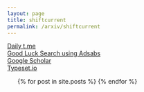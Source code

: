 ```yaml
---
layout: page
title: shiftcurrent
permalink: /arxiv/shiftcurrent
---
```

 
<a href="https://jinhong-park.github.io/t_me">Daily t.me</a>
<br>
<a href="#" onclick="window.open('https://ui.adsabs.harvard.edu', '_blank', 'width=1000,height=600');">Good Luck Search using Adsabs</a>
<br>
<a href="#" onclick="window.open('https://scholar.google.com', '_blank', 'width=1000,height=600');">Google Scholar</a>
<br>
<a href="#" onclick="window.open('https://typeset.io', '_blank', 'width=1000,height=600');">Typeset.io</a>

<ul class="listing" id="posts-listing">
    {% for post in site.posts %}
        <li class="listing-seperator" id="title-{{ forloop.index }}" style="display: none;">
            <p><strong>{{ post.title }}</strong></p>
        </li>
        <li class="listing-item" id="post-{{ forloop.index }}" style="display: none;">
            {{ post.content | escape }}
        </li>
    {% endfor %}
</ul>

<script>
    document.addEventListener("DOMContentLoaded", function() {
        var keyword = "shift current";
        var excludeKeyword = "shift currentxxx";
        var posts = document.querySelectorAll(".listing-item");
        posts.forEach(function(post, index) {
            var lines = post.textContent.split('\n');
            var matchingLines = lines.filter(function(line) {
                var lowerCaseLine = line.toLowerCase();
                return lowerCaseLine.includes(keyword) && !lowerCaseLine.includes(excludeKeyword);
            });
            if (matchingLines.length > 0) {
                post.innerHTML = matchingLines.join('<br>');
                post.style.display = "block";
                var title = document.getElementById('title-' + (index + 1));
                if (title) {
                    title.style.display = "block";
                }
            }
        });
    });
</script>